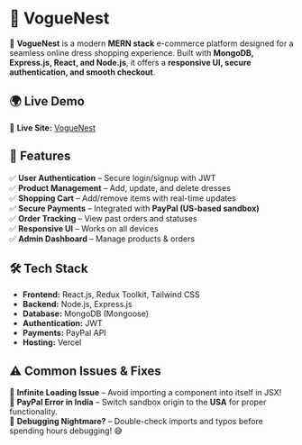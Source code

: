# 👗 VogueNest

🚀 **VogueNest** is a modern **MERN stack** e-commerce platform designed for a seamless online dress shopping experience. Built with **MongoDB, Express.js, React, and Node.js**, it offers a **responsive UI, secure authentication, and smooth checkout**.

## 🌍 Live Demo

🔗 **Live Site:** [VogueNest](https://voguenest.vercel.app/)

## 🌟 Features

✅ **User Authentication** – Secure login/signup with JWT  
✅ **Product Management** – Add, update, and delete dresses  
✅ **Shopping Cart** – Add/remove items with real-time updates  
✅ **Secure Payments** – Integrated with **PayPal (US-based sandbox)**  
✅ **Order Tracking** – View past orders and statuses  
✅ **Responsive UI** – Works on all devices  
✅ **Admin Dashboard** – Manage products & orders

## 🛠️ Tech Stack

- **Frontend:** React.js, Redux Toolkit, Tailwind CSS
- **Backend:** Node.js, Express.js
- **Database:** MongoDB (Mongoose)
- **Authentication:** JWT
- **Payments:** PayPal API
- **Hosting:** Vercel

## ⚠️ Common Issues & Fixes

🔹 **Infinite Loading Issue** – Avoid importing a component into itself in JSX!  
🔹 **PayPal Error in India** – Switch sandbox origin to the **USA** for proper functionality.  
🔹 **Debugging Nightmare?** – Double-check imports and typos before spending hours debugging! 😅
